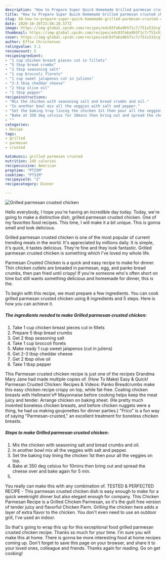 ```yaml
---
description: "How to Prepare Super Quick Homemade Grilled parmesan crusted chicken"
title: "How to Prepare Super Quick Homemade Grilled parmesan crusted chicken"
slug: 68-how-to-prepare-super-quick-homemade-grilled-parmesan-crusted-chicken
date: 2020-10-26T23:58:20.577Z
image: https://img-global.cpcdn.com/recipes/edc03fa6a9b5f1c7/751x532cq70/grilled-parmesan-crusted-chicken-recipe-main-photo.jpg
thumbnail: https://img-global.cpcdn.com/recipes/edc03fa6a9b5f1c7/751x532cq70/grilled-parmesan-crusted-chicken-recipe-main-photo.jpg
cover: https://img-global.cpcdn.com/recipes/edc03fa6a9b5f1c7/751x532cq70/grilled-parmesan-crusted-chicken-recipe-main-photo.jpg
author: Effie Christensen
ratingvalue: 3.1
reviewcount: 5
recipeingredient:
- "1 cup chicken breast pieces cut in fillets"
- "5 tbsp bread crumbs"
- "2 tbsp seasoning salt"
- "1 cup broccoli florets"
- "1 cup sweet jalapenos cut in juliens"
- "2-3 tbsp cheddar cheese"
- "2 tbsp olive oil"
- "1 tbsp pepper"
recipeinstructions:
- "Mix the chicken with seasoning salt and bread crumbs and oil."
- "In another bowl mix all the veggies with salt and pepper."
- "Set the baking tray lining the chicken 1st then pour all the veggies on top."
- "Bake at 350 deg celsius for 10mins then bring out and spread the cheese over and bake again for 5 min."
- ""
categories:
- Recipe
tags:
- grilled
- parmesan
- crusted

katakunci: grilled parmesan crusted 
nutrition: 245 calories
recipecuisine: American
preptime: "PT25M"
cooktime: "PT31M"
recipeyield: "2"
recipecategory: Dinner

---
```



![Grilled parmesan crusted chicken](https://img-global.cpcdn.com/recipes/edc03fa6a9b5f1c7/751x532cq70/grilled-parmesan-crusted-chicken-recipe-main-photo.jpg)

Hello everybody, I hope you're having an incredible day today. Today, we're going to make a distinctive dish, grilled parmesan crusted chicken. One of my favorites food recipes. This time, I will make it a bit unique. This is gonna smell and look delicious.

Grilled parmesan crusted chicken is one of the most popular of current trending meals in the world. It's appreciated by millions daily. It is simple, it's quick, it tastes delicious. They're fine and they look fantastic. Grilled parmesan crusted chicken is something which I've loved my whole life.

Parmesan Crusted Chicken is a quick and easy recipe to make for dinner. Thin chicken cutlets are breaded in parmesan, egg, and panko bread crumbs, then pan fried until crispy! If you&#39;re someone who&#39;s often short on time but still wants something delicious and homemade for dinner, this is the.


To begin with this recipe, we must prepare a few ingredients. You can cook grilled parmesan crusted chicken using 8 ingredients and 5 steps. Here is how you can achieve it.

<!--inarticleads1-->

##### The ingredients needed to make Grilled parmesan crusted chicken:

1. Take 1 cup chicken breast pieces cut in fillets
1. Prepare 5 tbsp bread crumbs
1. Get 2 tbsp seasoning salt
1. Take 1 cup broccoli florets
1. Make ready 1 cup sweet jalapenos (cut in juliens)
1. Get 2-3 tbsp cheddar cheese
1. Get 2 tbsp olive oil
1. Take 1 tbsp pepper


This Parmesan crusted chicken recipe is just one of the recipes Grandma Mary Jane had made multiple copies of. (How To Make) Easy &amp; Quick! Parmesan Crusted Chicken: Recipes &amp; Videos: Panko Breadcrumbs make this easy chicken recipe crispy on top, while fat-free. Coating chicken breasts with Hellmann&#39;s® Mayonnaise before cooking helps keep the meat juicy and tender. Arrange chicken on baking sheet. (He pretty much invented boneless chicken breasts, and before chicken nuggets were a thing, he had us making goujonettes for dinner parties.) &#34;Frico&#34; is a fun way of saying &#34;Parmesan-crusted,&#34; an excellent treatment for boneless chicken breasts. 

<!--inarticleads2-->

##### Steps to make Grilled parmesan crusted chicken:

1. Mix the chicken with seasoning salt and bread crumbs and oil.
1. In another bowl mix all the veggies with salt and pepper.
1. Set the baking tray lining the chicken 1st then pour all the veggies on top.
1. Bake at 350 deg celsius for 10mins then bring out and spread the cheese over and bake again for 5 min.
1. 


You really can make this with any combination of. TESTED &amp; PERFECTED RECIPE - This parmesan crusted chicken dish is easy enough to make for a quick weeknight dinner but also elegant enough for company. This Chicken Parmesan Recipe is a Grilled Chicken Parmesan, so it&#39;s the guilt free version of tender juicy and flavorful Chicken Parm. Grilling the chicken here adds a layer of extra flavor to the chicken. You don&#39;t even need to use an outdoor grill, I&#39;ve used an indoor. 

So that's going to wrap this up for this exceptional food grilled parmesan crusted chicken recipe. Thanks so much for your time. I'm sure you will make this at home. There is gonna be more interesting food at home recipes coming up. Don't forget to save this page on your browser, and share it to your loved ones, colleague and friends. Thanks again for reading. Go on get cooking!
